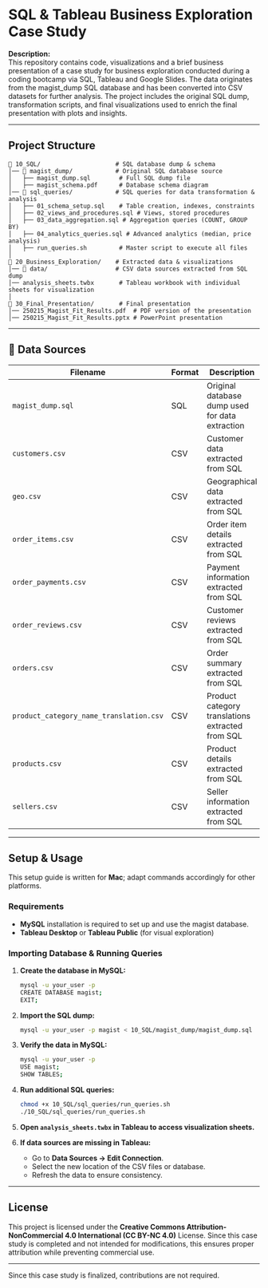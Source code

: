 # SQL & Tableau Business Exploration Case Study

**Description:**  
This repository contains code, visualizations and a brief business presentation of a case study for business exploration conducted during a coding bootcamp via SQL, Tableau and Google Slides. The data originates from the magist_dump SQL database and has been converted into CSV datasets for further analysis. The project includes the original SQL dump, transformation scripts, and final visualizations used to enrich the final presentation with plots and insights.

---

## Project Structure

```
📂 10_SQL/                     # SQL database dump & schema
│── 📁 magist_dump/            # Original SQL database source
│   ├── magist_dump.sql        # Full SQL dump file
│   ├── magist_schema.pdf      # Database schema diagram
│── 📁 sql_queries/            # SQL queries for data transformation & analysis
│   ├── 01_schema_setup.sql    # Table creation, indexes, constraints
│   ├── 02_views_and_procedures.sql # Views, stored procedures
│   ├── 03_data_aggregation.sql # Aggregation queries (COUNT, GROUP BY)
│   ├── 04_analytics_queries.sql # Advanced analytics (median, price analysis)
│   ├── run_queries.sh         # Master script to execute all files
│
📂 20_Business_Exploration/    # Extracted data & visualizations
│── 📁 data/                   # CSV data sources extracted from SQL dump
│── analysis_sheets.twbx       # Tableau workbook with individual sheets for visualization
│
📂 30_Final_Presentation/       # Final presentation
│── 250215_Magist_Fit_Results.pdf  # PDF version of the presentation
│── 250215_Magist_Fit_Results.pptx # PowerPoint presentation
```

---

## 📂 Data Sources

| Filename                            | Format  | Description                                  |
| ------------------------------------ | ------- | -------------------------------------------- |
| `magist_dump.sql`                    | SQL     | Original database dump used for data extraction  |
| `customers.csv`                      | CSV     | Customer data extracted from SQL                 |
| `geo.csv`                            | CSV     | Geographical data extracted from SQL             |
| `order_items.csv`                    | CSV     | Order item details extracted from SQL            |
| `order_payments.csv`                 | CSV     | Payment information extracted from SQL           |
| `order_reviews.csv`                  | CSV     | Customer reviews extracted from SQL              |
| `orders.csv`                         | CSV     | Order summary extracted from SQL                 |
| `product_category_name_translation.csv` | CSV | Product category translations extracted from SQL |
| `products.csv`                       | CSV     | Product details extracted from SQL               |
| `sellers.csv`                        | CSV     | Seller information extracted from SQL            |

---

## Setup & Usage

This setup guide is written for **Mac**; adapt commands accordingly for other platforms.

### Requirements

- **MySQL** installation is required to set up and use the magist database.
- **Tableau Desktop** or **Tableau Public** (for visual exploration)

### Importing Database & Running Queries

1. **Create the database in MySQL:**
   ```sh
   mysql -u your_user -p
   CREATE DATABASE magist;
   EXIT;
   ```

2. **Import the SQL dump:**
   ```sh
   mysql -u your_user -p magist < 10_SQL/magist_dump/magist_dump.sql
   ```

3. **Verify the data in MySQL:**
   ```sh
   mysql -u your_user -p
   USE magist;
   SHOW TABLES;
   ```

4. **Run additional SQL queries:**
   ```sh
   chmod +x 10_SQL/sql_queries/run_queries.sh
   ./10_SQL/sql_queries/run_queries.sh
   ```

5. **Open `analysis_sheets.twbx` in Tableau to access visualization sheets.**

6. **If data sources are missing in Tableau:**
   - Go to **Data Sources → Edit Connection**.
   - Select the new location of the CSV files or database.
   - Refresh the data to ensure consistency.

---

## License

This project is licensed under the **Creative Commons Attribution-NonCommercial 4.0 International (CC BY-NC 4.0)** License. Since this case study is completed and not intended for modifications, this ensures proper attribution while preventing commercial use.

---

Since this case study is finalized, contributions are not required.
